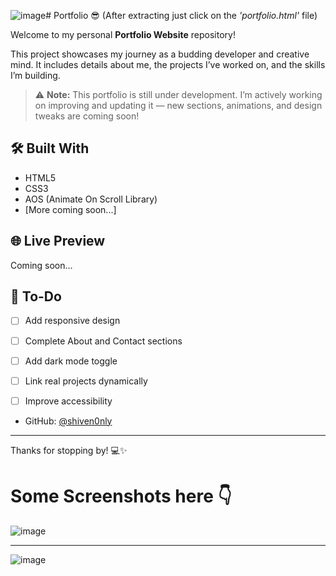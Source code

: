 ![image](https://github.com/user-attachments/assets/df622c2f-fdf2-4067-911f-5673f3e4354f)# Portfolio 😎 (After extracting just click on the *'portfolio.html'* file)

Welcome to my personal **Portfolio Website** repository!

This project showcases my journey as a budding developer and creative mind. It includes details about me, the projects I’ve worked on, and the skills I’m building.

> ⚠️ **Note:** This portfolio is still under development. I’m actively working on improving and updating it — new sections, animations, and design tweaks are coming soon!

## 🛠️ Built With

- HTML5  
- CSS3  
- AOS (Animate On Scroll Library)  
- [More coming soon...]


## 🌐 Live Preview

Coming soon...

## 📌 To-Do

- [ ] Add responsive design
- [ ] Complete About and Contact sections
- [ ] Add dark mode toggle
- [ ] Link real projects dynamically
- [ ] Improve accessibility


- GitHub: [@shiven0nly](https://github.com/shiven0nly)
---

Thanks for stopping by! 💻✨

# Some Screenshots here 👇

![image](https://github.com/user-attachments/assets/ec6c61cc-e418-40c0-a5cd-e1c401ac9ba2)

---

![image](https://github.com/user-attachments/assets/86908bb2-ac9d-49e9-a05b-eb8a105560db)




